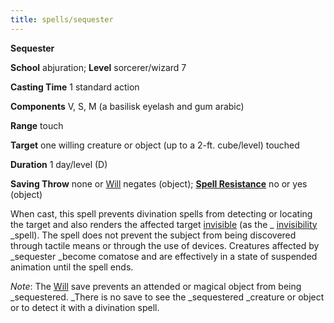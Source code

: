```yaml
---
title: spells/sequester
---
```

 **Sequester**

**School** abjuration; **Level** sorcerer/wizard 7

**Casting Time** 1 standard action

**Components** V, S, M (a basilisk eyelash and gum arabic)

**Range** touch

**Target** one willing creature or object (up to a 2-ft. cube/level) touched

**Duration** 1 day/level (D)

**Saving Throw** none or [Will](../combat#_will) negates (object); **[Spell Resistance](../glossary#_spell-resistance)** no or yes (object)

When cast, this spell prevents divination spells from detecting or locating the target and also renders the affected target [invisible](../glossary#_invisible) (as the _ [invisibility](invisibility#_invisibility) _spell). The spell does not prevent the subject from being discovered through tactile means or through the use of devices. Creatures affected by _sequester _become comatose and are effectively in a state of suspended animation until the spell ends.

_Note_: The [Will](../combat#_will) save prevents an attended or magical object from being _sequestered. _There is no save to see the _sequestered _creature or object or to detect it with a divination spell.

